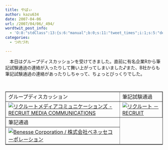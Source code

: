 ```yaml
---
title: やばぃ
author: kazu634
date: 2007-04-06
url: /2007/04/06/_494/
wordtwit_post_info:
  - 'O:8:"stdClass":13:{s:6:"manual";b:0;s:11:"tweet_times";i:1;s:5:"delay";i:0;s:7:"enabled";i:1;s:10:"separation";s:2:"60";s:7:"version";s:3:"3.7";s:14:"tweet_template";b:0;s:6:"status";i:2;s:6:"result";a:0:{}s:13:"tweet_counter";i:2;s:13:"tweet_log_ids";a:1:{i:0;i:2859;}s:9:"hash_tags";a:0:{}s:8:"accounts";a:1:{i:0;s:7:"kazu634";}}'
categories:
  - つれづれ

---
```

<div class="section">
<p>
    　本日はグループディスカッションを受けてきました。直前に有名企業Rから筆記試験通過の連絡が入ったりして舞い上がってしまいました♪また、B社からも筆記試験通過の連絡があったりしちゃって、ちょっとびっくりでした。
</p>
  
<p>
<center>
<br /> 
      
<table cellspacing="0" cellpadding="2" border="1">
<tr valign="top">
<td>
            グループディスカッション
</td>
          
<td>
            筆記試験通過
</td>
</tr>
        
<tr valign="top">
<td>
<a href="http://www.r-rmc.jp/" onclick="__gaTracker('send', 'event', 'outbound-article', 'http://www.r-rmc.jp/', '');" target="_blank"><img alt="リクルートメディアコミュニケーションズ - RECRUIT MEDIA COMMUNICATIONS" src="http://img.simpleapi.net/small/http://www.r-rmc.jp/" border="0" /></a>
</td>
          
<td>
<a href="http://www.recruit.jp/" onclick="__gaTracker('send', 'event', 'outbound-article', 'http://www.recruit.jp/', '');" target="_blank"><img alt="リクルート － RECRUIT" src="http://img.simpleapi.net/small/http://www.recruit.jp/" border="0" /></a>
</td>
</tr>
        
<tr valign="top">
<td>
            筆記通過
</td>
</tr>
        
<tr valign="top">
<td>
<a href="http://www.benesse.co.jp/" onclick="__gaTracker('send', 'event', 'outbound-article', 'http://www.benesse.co.jp/', '');" target="_blank"><img alt="Benesse Corporation / 株式会社ベネッセコーポレーション" src="http://img.simpleapi.net/small/http://www.benesse.co.jp/" border="0" /></a>
</td>
</tr>
</table>
      
<p>
</center> </div>